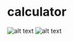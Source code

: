 # calculator
![alt text](<Screenshot 2024-12-11 at 12.43.59 PM.png>)
![alt text](<Screenshot 2024-12-11 at 12.47.46 PM.png>)